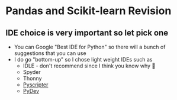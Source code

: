 # Pandas and Scikit-learn Revision

## IDE choice is very important so let pick one
- You can Google "Best IDE for Python" so there will a bunch of suggestions that you can use
- I do go "bottom-up" so I chose light weight IDEs such as 
  - IDLE  - don't recommend since I think you know why :grimacing:
  - Spyder
  - Thonny
  - [Pyscripter](https://softfamous.com/portable-pyscripter/)
  - [PyDev](https://www.pydev.org/download.html)
